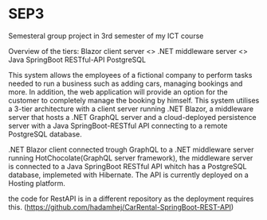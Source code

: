 # SEP3
Semesteral group project in 3rd semester of my ICT course

Overview of the tiers:
Blazor client server <<GraphQL>> .NET middleware server <<HTTPS REST>> Java SpringBoot RESTful-API PostgreSQL

This system allows the employees of a fictional company to perform tasks needed to run a business such as adding cars, managing bookings and more. In addition, the web application will provide an option for the customer to completely manage the booking by himself. This system utilises a 3-tier architecture with a client server running .NET Blazor, a middleware server that hosts a .NET GraphQL server and a cloud-deployed persistence server with a Java SpringBoot-RESTful API connecting to a remote PostgreSQL database.



.NET Blazor client connected trough GraphQL to a .NET middleware server running HotChocolate(GraphQL server framework), the middleware server is connected to a Java SpringBoot RESTful API whitch has a PostgreSQL database, implemeted with Hibernate. The API is currently deployed on a Hosting platform.

the code for RestAPI is in a different repository as the deployment requires this. (https://github.com/hadamhej/CarRental-SpringBoot-REST-API)
